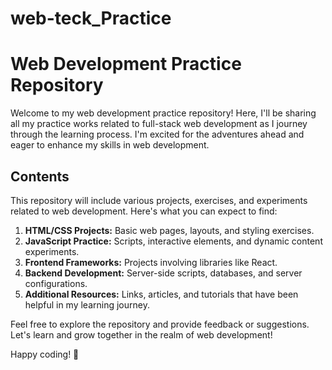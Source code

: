# web-teck_Practice
# Web Development Practice Repository

Welcome to my web development practice repository! Here, I'll be sharing all my practice works related to full-stack web development as I journey through the learning process. I'm excited for the adventures ahead and eager to enhance my skills in web development.

## Contents

This repository will include various projects, exercises, and experiments related to web development. Here's what you can expect to find:

1. **HTML/CSS Projects:** Basic web pages, layouts, and styling exercises.
2. **JavaScript Practice:** Scripts, interactive elements, and dynamic content experiments.
3. **Frontend Frameworks:** Projects involving libraries like React.
4. **Backend Development:** Server-side scripts, databases, and server configurations.
5. **Additional Resources:** Links, articles, and tutorials that have been helpful in my learning journey.

Feel free to explore the repository and provide feedback or suggestions. Let's learn and grow together in the realm of web development!

Happy coding! 🚀
